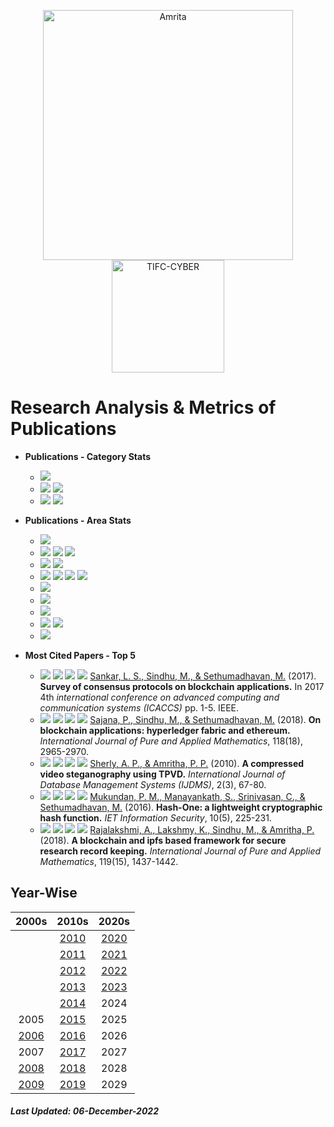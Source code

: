 <p align="center">
    <img src="https://amrita-tifac-cyber-blockchain.github.io/Amrita-TIFAC-Cyber-Blockchain/AVV_PNG.png" alt ="Amrita" width="400" />
    <img src="https://amrita.edu/wp-content/uploads/2021/09/1597668744269.jpg" alt ="TIFC-CYBER" width="180" />
</p>

# Research Analysis & Metrics of Publications

- **Publications - Category Stats**
  - ![](https://img.shields.io/badge/Patent-2-brightgreen)
  - ![](https://img.shields.io/badge/Scopus_Conference-160-brightgreen) ![](https://img.shields.io/badge/Scopus_Journal-48-brightgreen) 
  - ![](https://img.shields.io/badge/Non_Scopus_Conference-11-orange) ![](https://img.shields.io/badge/Non_Scopus_Journal-24-orange) 

- **Publications - Area Stats**
  - ![](https://img.shields.io/badge/Android_Security-12-brightgreen)
  - ![](https://img.shields.io/badge/Blockchain_Technology-23-brightgreen) ![](https://img.shields.io/badge/Cryptocurrency-2-brightgreen) ![](https://img.shields.io/badge/Metaverse-TBD-brightgreen)
  - ![](https://img.shields.io/badge/Cryptography-21-brightgreen) ![](https://img.shields.io/badge/Cryptanalysis-TBD-brightgreen) 
  - ![](https://img.shields.io/badge/Steganography-23-brightgreen) ![](https://img.shields.io/badge/Steganalysis-13-brightgreen)  ![](https://img.shields.io/badge/Visual_Cryptography-12-brightgreen) ![](https://img.shields.io/badge/Software_Watermarking-TBD-brightgreen)
  - ![](https://img.shields.io/badge/Cyber_Forensics-8-brightgreen)
  - ![](https://img.shields.io/badge/Formal_Methods-4-brightgreen)
  - ![](https://img.shields.io/badge/Machine_Learning-30-brightgreen)
  - ![](https://img.shields.io/badge/Network_Security-7-brightgreen) ![](https://img.shields.io/badge/Wireless-8-brightgreen)
  - ![](https://img.shields.io/badge/Vulnerability_Assessment-7-brightgreen)

- **Most Cited Papers - Top 5**
  
    - ![](https://img.shields.io/badge/Citations-486-blue) ![](https://img.shields.io/badge/Year-2017-brightgreen) ![](https://img.shields.io/badge/-MTech-blue) ![](https://img.shields.io/badge/Domain-Blockchain_Technology-purple) [Sankar, L. S., Sindhu, M., & Sethumadhavan, M.]() (2017). **Survey of consensus protocols on blockchain applications.** In 2017 4th _international conference on advanced computing and communication systems (ICACCS)_ pp. 1-5. IEEE.
    - ![](https://img.shields.io/badge/Citations-89-blue) ![](https://img.shields.io/badge/Year-2018-brightgreen) ![](https://img.shields.io/badge/-MTech-blue) ![](https://img.shields.io/badge/Domain-Blockchain_Technology-purple) [Sajana, P., Sindhu, M., & Sethumadhavan, M.]() (2018). **On blockchain applications: hyperledger fabric and ethereum.** _International Journal of Pure and Applied Mathematics_, 118(18), 2965-2970.
    - ![](https://img.shields.io/badge/Citations-61-blue) ![](https://img.shields.io/badge/Year-2010-brightgreen) ![](https://img.shields.io/badge/-MTech-blue) ![](https://img.shields.io/badge/Domain-Stego-purple) [Sherly, A. P., & Amritha, P. P.]() (2010). **A compressed video steganography using TPVD.** _International Journal of Database Management Systems (IJDMS)_, 2(3), 67-80.
     - ![](https://img.shields.io/badge/Citations-52-blue) ![](https://img.shields.io/badge/Year-2016-brightgreen) ![](https://img.shields.io/badge/-MTech-blue) ![](https://img.shields.io/badge/Domain-Crypto-purple) [Mukundan, P. M., Manayankath, S., Srinivasan, C., & Sethumadhavan, M.]() (2016). **Hash-One: a lightweight cryptographic hash function.** _IET Information Security_, 10(5), 225-231.
     - ![](https://img.shields.io/badge/Citations-50-blue) ![](https://img.shields.io/badge/Year-2018-brightgreen) ![](https://img.shields.io/badge/-MTech-blue) ![](https://img.shields.io/badge/Domain-Blockchain_Technology-purple) [Rajalakshmi, A., Lakshmy, K., Sindhu, M., & Amritha, P.]() (2018). **A blockchain and ipfs based framework for secure research record keeping.** _International Journal of Pure and Applied Mathematics_, 119(15), 1437-1442.

## Year-Wise

|      2000s      |     2010s       |      2020s      |
|:---------------:|:---------------:|:---------------:|
|                 | [2010](2010.md) | [2020](2020.md) |
|                 | [2011](2011.md) | [2021](2021.md) |
|                 | [2012](2012.md) | [2022](2022.md) |
|                 | [2013](2013.md) | [2023]()        |
|                 | [2014](2014.md) | 2024            |
|     2005        | [2015](2015.md) | 2025            |
| [2006](2006.md) | [2016](2016.md) | 2026            |
| 2007            | [2017](2017.md) | 2027            |
| [2008](2008.md) | [2018](2018.md) | 2028            |
| [2009](2009.md) | [2019](2019.md) | 2029            |

##### Last Updated: 06-December-2022

